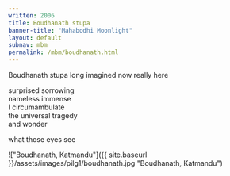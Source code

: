 ```yaml
---
written: 2006
title: Boudhanath stupa
banner-title: "Mahabodhi Moonlight" 
layout: default
subnav: mbm
permalink: /mbm/boudhanath.html
---
```


<div class="poem">
Boudhanath stupa  
long imagined  
now really here
 
surprised sorrowing  
nameless immense  
I circumambulate  
the universal tragedy  
and wonder
 
what those eyes see
</div>

!["Boudhanath, Katmandu"]({{ site.baseurl }}/assets/images/pilg1/boudhanath.jpg "Boudhanath, Katmandu")
